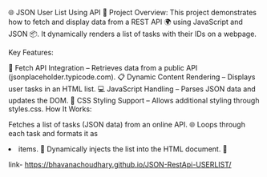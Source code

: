 🌐 JSON User List Using API 📝
Project Overview:
This project demonstrates how to fetch and display data from a REST API 🌍 using JavaScript and JSON 📦. It dynamically renders a list of tasks with their IDs on a webpage.

Key Features:

📡 Fetch API Integration – Retrieves data from a public API (jsonplaceholder.typicode.com).
📋 Dynamic Content Rendering – Displays user tasks in an HTML list.
💻 JavaScript Handling – Parses JSON data and updates the DOM.
🎨 CSS Styling Support – Allows additional styling through styles.css.
How It Works:

Fetches a list of tasks (JSON data) from an online API. 🌐
Loops through each task and formats it as <li> items. 🔄
Dynamically injects the list into the HTML document. 📄



link- https://bhavanachoudhary.github.io/JSON-RestApi-USERLIST/
